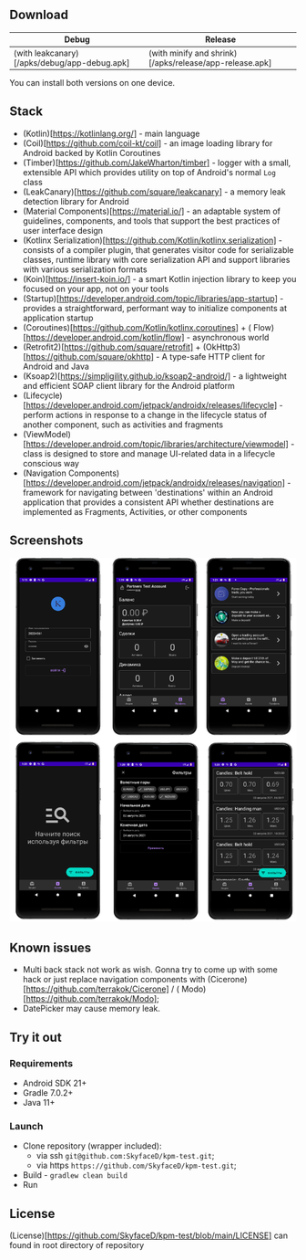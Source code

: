 ## Download

Debug|Release
---|---
(with leakcanary)[/apks/debug/app-debug.apk]|(with minify and shrink)[/apks/release/app-release.apk]

You can install both versions on one device.

## Stack

- (Kotlin)[https://kotlinlang.org/] - main language
- (Coil)[https://github.com/coil-kt/coil] - an image loading library for Android backed by Kotlin
  Coroutines
- (Timber)[https://github.com/JakeWharton/timber] - logger with a small, extensible API which
  provides utility on top of Android's normal `Log` class
- (LeakCanary)[https://github.com/square/leakcanary] - a memory leak detection library for Android
- (Material Components)[https://material.io/] - an adaptable system of guidelines, components, and
  tools that support the best practices of user interface design
- (Kotlinx Serialization)[https://github.com/Kotlin/kotlinx.serialization] - consists of a compiler
  plugin, that generates visitor code for serializable classes, runtime library with core
  serialization API and support libraries with various serialization formats
- (Koin)[https://insert-koin.io/] - a smart Kotlin injection library to keep you focused on your
  app, not on your tools
- (Startup)[https://developer.android.com/topic/libraries/app-startup] - provides a straightforward,
  performant way to initialize components at application startup
- (Coroutines)[https://github.com/Kotlin/kotlinx.coroutines] + (
  Flow)[https://developer.android.com/kotlin/flow] - asynchronous world
- (Retrofit2)[https://github.com/square/retrofit] + (OkHttp3)[https://github.com/square/okhttp] - A
  type-safe HTTP client for Android and Java
- (Ksoap2)[https://simpligility.github.io/ksoap2-android/] - a lightweight and efficient SOAP client
  library for the Android platform
- (Lifecycle)[https://developer.android.com/jetpack/androidx/releases/lifecycle] - perform actions
  in response to a change in the lifecycle status of another component, such as activities and
  fragments
- (ViewModel)[https://developer.android.com/topic/libraries/architecture/viewmodel] - class is
  designed to store and manage UI-related data in a lifecycle conscious way
- (Navigation Components)[https://developer.android.com/jetpack/androidx/releases/navigation] -
  framework for navigating between 'destinations' within an Android application that provides a
  consistent API whether destinations are implemented as Fragments, Activities, or other components

## Screenshots

![Sample!](/screenshots/sample.png "Sample")

## Known issues

- Multi back stack not work as wish. Gonna try to come up with some hack or just replace navigation
  components with (Cicerone)[https://github.com/terrakok/Cicerone] / (
  Modo)[https://github.com/terrakok/Modo];
- DatePicker may cause memory leak.

## Try it out

### Requirements

- Android SDK 21+
- Gradle 7.0.2+
- Java 11+

### Launch

- Clone repository (wrapper included):
    - via ssh `git@github.com:SkyfaceD/kpm-test.git`;
    - via https `https://github.com/SkyfaceD/kpm-test.git`;
- Build - `gradlew clean build`
- Run

## License

(License)[https://github.com/SkyfaceD/kpm-test/blob/main/LICENSE] can found in root directory of
repository 